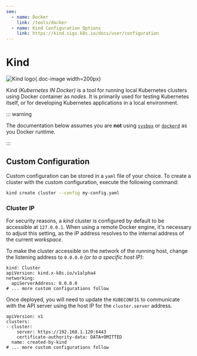 ```yaml
---
see:
  - name: Docker
    link: /tools/docker
  - name: Kind Configuration Options
    link: https://kind.sigs.k8s.io/docs/user/configuration
---
```


# Kind

![Kind logo](/icons/kind.png){.doc-image width=200px}

Kind *(Kubernetes IN Docker)* is a tool for running local Kubernetes clusters using
Docker container as *nodes*.
It is primarily used for testing Kubernetes itself, or for developing Kubernetes
applications in a local environment.

::: warning

The documentation below assumes you are **not** using [`sysbox`][sysbox] or
[`dockerd`][dockerd] as you Docker runtime.

:::

## Custom Configuration

Custom configuration can be stored in a `yaml` file of your choice.
To create a cluster with the custom configuration, execute the following command:

```sh
kind create cluster --config my-config.yaml
```

### Cluster IP

For security reasons, a *kind* cluster is configured by default to be accessible at
`127.0.0.1`.
When using a remote Docker engine, it's necessary to adjust this setting, as the IP
address resolves to the internal address of the current *workspace*.

To make the cluster accessible on the network of the running host, change the listening
address to `0.0.0.0` *(or to a specific host IP)*:

```yaml{4}
kind: Cluster
apiVersion: kind.x-k8s.io/v1alpha4
networking:
  apiServerAddress: 0.0.0.0
# ... more custom configurations follow
```

Once deployed, you will need to update the `KUBECONFIG` to communicate with the API server
using the host IP for the `cluster.server` address.

```yaml{4}
apiVersion: v1
clusters:
- cluster:
    server: https://192.168.1.120:6443
    certificate-authority-data: DATA+OMITTED
  name: created-by-kind
# ... more custom configurations follow
```

[dockerd]: /tools/docker
[sysbox]: /tools/docker#_1-use-sysbox-suggested
